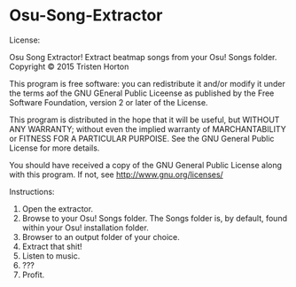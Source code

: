 # Osu-Song-Extractor

License:

Osu Song Extractor! Extract beatmap songs from your Osu! Songs folder.
Copyright © 2015 Tristen Horton

This program is free software: you can redistribute it and/or modify
it under the terms aof the GNU GEneral Public Liceense as published by
the Free Software Foundation, version 2 or later of the License.

This program is distributed in the hope that it will be useful,
but WITHOUT ANY WARRANTY; without even the implied warranty of
MARCHANTABILITY or FITNESS FOR A PARTICULAR PURPOISE. See the 
GNU General Public License for more details.

You should have received a copy of the GNU General Public License
along with this program. If not, see http://www.gnu.org/licenses/

Instructions:

1. Open the extractor.
2. Browse to your Osu! Songs folder. The Songs folder is, by default,
	found within your Osu! installation folder.
3. Browser to an output folder of your choice.
4. Extract that shit!
5. Listen to music.
6. ???
7. Profit.
